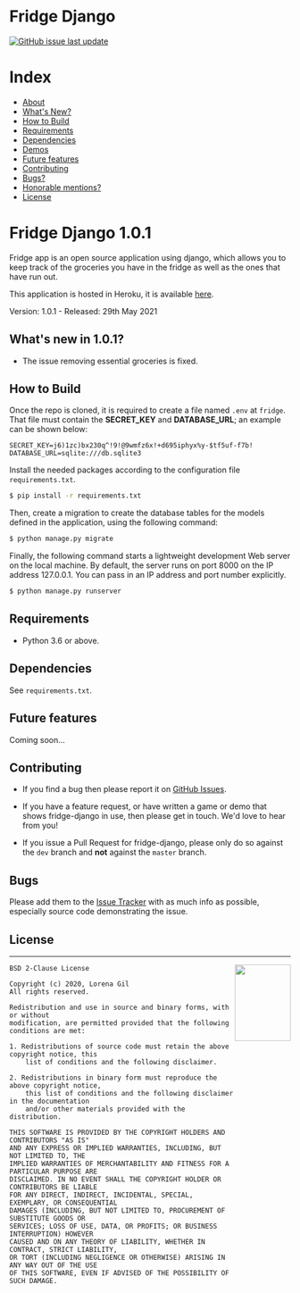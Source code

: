 Fridge Django
=======

[![GitHub issue last update](https://img.shields.io/badge/updated-may%202021-red.svg?longCache=true&style=for-the-badge)](https://github.com/logiflo/fridge-django)

# Index

- [About](#about)
- [What's New?](#whats-new)
- [How to Build](#how-to-build)
- [Requirements](#requirements)
- [Dependencies](#dependencies)
- [Demos](#demos)
- [Future features](#future)
- [Contributing](#contributing)
- [Bugs?](#bugs)
- [Honorable mentions?](#mentions)
- [License](#license)

<a name="about"></a>
# Fridge Django 1.0.1

Fridge app is an open source application using django, which allows you to keep track of the groceries you have in the fridge as well as the ones that have run out.

This application is hosted in Heroku, it is available [here](https://fridge-django.herokuapp.com/).

Version: 1.0.1 - Released: 29th May 2021

<a name="whats-new"></a>
## What's new in 1.0.1?

* The issue removing essential groceries is fixed.

<a name="how-to-build"></a>
## How to Build

Once the repo is cloned, it is required to create a file named `.env` at `fridge`. That file must contain the **SECRET_KEY** and **DATABASE_URL**; an example can be shown below:

```
SECRET_KEY=j6)1zc)bx230q^!9!@9wmfz6x!+d695iphyx%y-$tf5uf-f7b!
DATABASE_URL=sqlite:///db.sqlite3
```

Install the needed packages according to the configuration file `requirements.txt`.

```bash
$ pip install -r requirements.txt
```

Then, create a migration to create the database tables for the models defined in the application, using the following command:

```bash
$ python manage.py migrate
```

Finally, the following command starts a lightweight development Web server on the local machine. By default, the server runs on port 8000 on the IP address 127.0.0.1. You can pass in an IP address and port number explicitly.

```bash
$ python manage.py runserver
```

<a name="requirements"></a>
## Requirements

- Python 3.6 or above.

<a name="dependencies"></a>
## Dependencies

See `requirements.txt`.

<a name="future"></a>
## Future features

Coming soon...

<a name="contributing"></a>
## Contributing

- If you find a bug then please report it on [GitHub Issues][issues].

- If you have a feature request, or have written a game or demo that shows fridge-django in use, then please get in touch. We'd love to hear from you!

- If you issue a Pull Request for fridge-django, please only do so against the `dev` branch and **not** against the `master` branch.

<a name="bugs"></a>
## Bugs

Please add them to the [Issue Tracker][issues] with as much info as possible, especially source code demonstrating the issue.

<a name="license"></a>
## License
-----------------------------------------------------------------------

<a href="http://opensource.org/licenses/BSD-2-Clause" target="_blank">
<img align="right" width="100" height="137"
 src="https://opensource.org/files/OSI_Approved_License.png">
</a>

	BSD 2-Clause License

	Copyright (c) 2020, Lorena Gil
	All rights reserved.

	Redistribution and use in source and binary forms, with or without
	modification, are permitted provided that the following conditions are met:

	1. Redistributions of source code must retain the above copyright notice, this
		list of conditions and the following disclaimer.

	2. Redistributions in binary form must reproduce the above copyright notice,
		this list of conditions and the following disclaimer in the documentation
		and/or other materials provided with the distribution.

	THIS SOFTWARE IS PROVIDED BY THE COPYRIGHT HOLDERS AND CONTRIBUTORS "AS IS"
	AND ANY EXPRESS OR IMPLIED WARRANTIES, INCLUDING, BUT NOT LIMITED TO, THE
	IMPLIED WARRANTIES OF MERCHANTABILITY AND FITNESS FOR A PARTICULAR PURPOSE ARE
	DISCLAIMED. IN NO EVENT SHALL THE COPYRIGHT HOLDER OR CONTRIBUTORS BE LIABLE
	FOR ANY DIRECT, INDIRECT, INCIDENTAL, SPECIAL, EXEMPLARY, OR CONSEQUENTIAL
	DAMAGES (INCLUDING, BUT NOT LIMITED TO, PROCUREMENT OF SUBSTITUTE GOODS OR
	SERVICES; LOSS OF USE, DATA, OR PROFITS; OR BUSINESS INTERRUPTION) HOWEVER
	CAUSED AND ON ANY THEORY OF LIABILITY, WHETHER IN CONTRACT, STRICT LIABILITY,
	OR TORT (INCLUDING NEGLIGENCE OR OTHERWISE) ARISING IN ANY WAY OUT OF THE USE
	OF THIS SOFTWARE, EVEN IF ADVISED OF THE POSSIBILITY OF SUCH DAMAGE.

[issues]: https://github.com/logiflo/fridge-django/issues